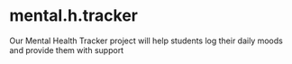 # mental.h.tracker
Our Mental Health Tracker project will help students log their daily moods and provide them with support
